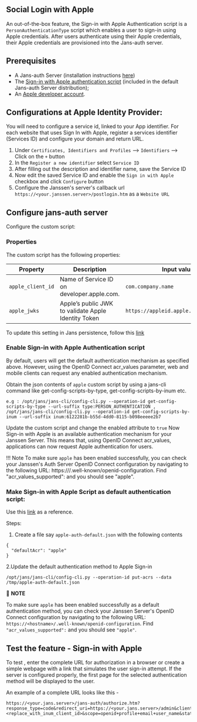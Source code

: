 ## Social Login with Apple 

An out-of-the-box feature, the Sign-in with Apple Authentication script is a `PersonAuthenticationType` script which enables a user to sign-in using Apple credentials. After users authenticate using their Apple credentials, their Apple credentials are provisioned into the Jans-auth server.

## Prerequisites 

- A Jans-auth Server (installation instructions [here](https://github.com/JanssenProject/jans/tree/main/jans-linux-setup#readme))    
- The [Sign-in with Apple authentication script](https://github.com/JanssenProject/jans/tree/main/jans-linux-setup/jans_setup/static/extension/person_authentication/AppleExternalAuthenticator.py) (included in the default Jans-auth Server distribution);   
- An [Apple developer account](https://developer.apple.com/).     

## Configurations at Apple Identity Provider:
You will need to configure a service id, linked to your App identifier. For each website that uses Sign In with Apple, register a services identifier (Services ID) and configure your domain and return URL. 
1. Under `Certificates, Identifiers and Profiles` --> `Identifiers` --> Click on the `+` button
2. In the `Register a new identifier` select `Service ID`
3. After filling out the description and identifier name, save the Service ID
4. Now edit the saved Service ID and enable the `Sign in with Apple` checkbox and click `Configure` button
5. Configure the Janssen's server's callback url `https://<your.janssen.server>/postlogin.htm` as a `Website URL` 

## Configure jans-auth server

Configure the custom script: 
### Properties

The custom script has the following properties:    

|	Property	|	Description		| Input value     |
|-----------------------|-------------------------------|---------------|
|`apple_client_id`		|Name of Service ID on developer.apple.com. 	| `com.company.name`|
|`apple_jwks`		| Apple’s public JWK to validate Apple Identity Token | `https://appleid.apple.com/auth/keys`|

To update this setting in Jans persistence, follow this [link](https://github.com/JanssenProject/jans-cli/blob/main/docs/cli/cli-custom-scripts.md#update-an-existing-custom-script) 

### Enable Sign-in with Apple Authentication script
By default, users will get the default authentication mechanism as specified above. However, using the OpenID Connect acr_values parameter, web and mobile clients can request any enabled authentication mechanism.

Obtain the json contents of `apple` custom script by using a jans-cli command like get-config-scripts-by-type, get-config-scripts-by-inum etc.
```
e.g : /opt/jans/jans-cli/config-cli.py --operation-id get-config-scripts-by-type --url-suffix type:PERSON_AUTHENTICATION , /opt/jans/jans-cli/config-cli.py --operation-id get-config-scripts-by-inum --url-suffix inum:6122281b-b55d-4dd0-8115-b098eeeee2b7
```
Update the custom script and change the enabled attribute to `true`
Now Sign-in with Apple is an available authentication mechanism for your Janssen Server. This means that, using OpenID Connect acr_values, applications can now request Apple authentication for users.

!!! Note To make sure `apple` has been enabled successfully, you can check your Janssen's Auth Server OpenID Connect configuration by navigating to the following URL: https://<hostname>/.well-known/openid-configuration. Find "acr_values_supported": and you should see "apple".

### Make Sign-in with Apple Script as default authentication script:

Use this [link](https://github.com/JanssenProject/jans-cli/blob/main/docs/cli/cli-default-authentication-method.md) as a reference.

Steps:
1. Create a file say `apple-auth-default.json` with the following contents
```
{
  "defaultAcr": "apple"
}
```
2.Update the default authentication method to Apple Sign-in
```
/opt/jans/jans-cli/config-cli.py --operation-id put-acrs --data /tmp/apple-auth-default.json
```


:memo: **NOTE**

To make sure `apple` has been enabled successfully as a default authentication method, you can check your Janssen Server's OpenID Connect configuration by navigating to the following URL: `https://<hostname>/.well-known/openid-configuration`. Find `"acr_values_supported":` and you should see `"apple"`. 

## Test the feature - Sign-in with Apple
To test , enter the complete URL for authorization in a browser or create a simple webpage with a link that simulates the user sign-in attempt. If the server is configured properly, the first page for the selected authentication method will be displayed to the user.

An example of a complete URL looks like this -
```
https://<your.jans.server>/jans-auth/authorize.htm?response_type=code&redirect_uri=https://<your.jans.server>/admin&client_id=<replace_with_inum_client_id>&scope=openid+profile+email+user_name&state=faad2cdjfdddjfkdf&nonce=dajdffdfsdcfff
```




 